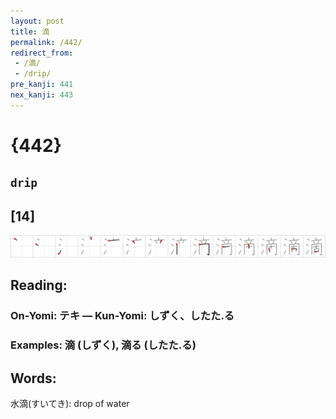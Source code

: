 ```yaml
---
layout: post
title: 滴
permalink: /442/
redirect_from:
 - /滴/
 - /drip/
pre_kanji: 441
nex_kanji: 443
---
```


# {442}

## `drip`

## [14]

<div class="stroke"><img src="../images/E6BBB4.png" /></div>

## Reading:

### On-Yomi: テキ &mdash; Kun-Yomi: しずく、したた.る

### Examples: 滴 (しずく), 滴る (したた.る)

## Words:

水滴(すいてき): drop of water
